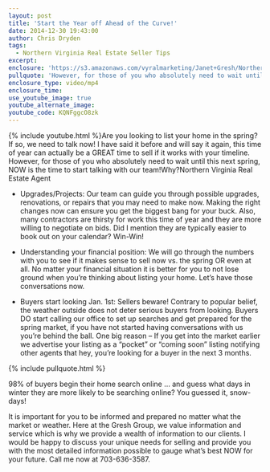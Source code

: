```yaml
---
layout: post
title: 'Start the Year off Ahead of the Curve!'
date: 2014-12-30 19:43:00
author: Chris Dryden
tags:
  - Northern Virginia Real Estate Seller Tips
excerpt:
enclosure: 'https://s3.amazonaws.com/vyralmarketing/Janet+Gresh/Northern+Virginia+Real+Estate+Agent-+Are+you+already+behind+the+curve%253F.mp4'
pullquote: 'However, for those of you who absolutely need to wait until this next spring, NOW is the time to start talking with our team!'
enclosure_type: video/mp4
enclosure_time:
use_youtube_image: true
youtube_alternate_image:
youtube_code: KQNFggcO8zk
---
```



{% include youtube.html %}Are you looking to list your home in the spring? If so, we need to talk now! I have said it before and will say it again, this time of year can actually be a GREAT time to sell if it works with your timeline. However, for those of you who absolutely need to wait until this next spring, NOW is the time to start talking with our team!Why?Northern Virginia Real Estate Agent

* Upgrades/Projects:  Our team can guide you through possible upgrades, renovations, or repairs that you may need to make now. Making the right changes now can ensure you get the biggest bang for your buck. Also, many contractors are thirsty for work this time of year and they are more willing to negotiate on bids. Did I mention they are typically easier to book out on your calendar? Win-Win!

* Understanding your financial position:  We will go through the numbers with you to see if it makes sense to sell now vs. the spring OR even at all. No matter your financial situation it is better for you to not lose ground when you’re thinking about listing your home. Let’s have those conversations now.

* Buyers start looking Jan. 1st:  Sellers beware! Contrary to popular belief, the weather outside does not deter serious buyers from looking. Buyers DO start calling our office to set up searches and get prepared for the spring market, if you have not started having conversations with us you’re behind the ball. One big reason – If you get into the market earlier we advertise your listing as a “pocket” or “coming soon” listing notifying other agents that hey, you’re looking for a buyer in the next 3 months.

{% include pullquote.html %}

98% of buyers begin their home search online … and guess what days in winter they are more likely to be searching online? You guessed it, snow-days!

It is important for you to be informed and prepared no matter what the market or weather. Here at the Gresh Group, we value information and service which is why we provide a wealth of information to our clients. I would be happy to discuss your unique needs for selling and provide you with the most detailed information possible to gauge what’s best NOW for your future. Call me now at 703-636-3587.